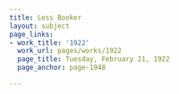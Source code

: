 ```yaml
---
title: Less Booker
layout: subject
page_links:
- work_title: '1922'
  work_url: pages/works/1922
  page_title: Tuesday, February 21, 1922
  page_anchor: page-1948

---
```

